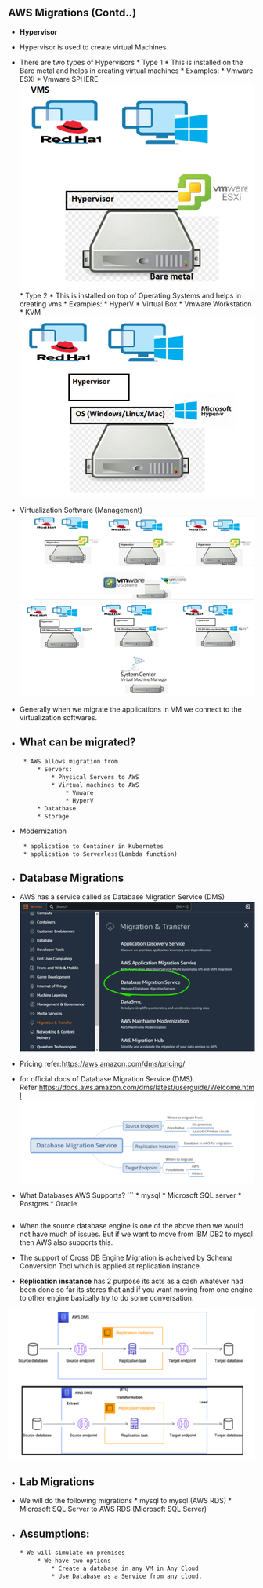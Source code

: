 ## AWS Migrations (Contd..)

* __Hypervisor__

* Hypervisor is used to create virtual Machines
* There are two types of Hypervisors
      * Type 1
           * This is installed on the Bare metal and helps in creating virtual machines
           * Examples:
                 * Vmware ESXI
                 * Vmware SPHERE 
                  ![preview](images/9.png)
      * Type 2
           * This is installed on top of Operating Systems and helps in creating vms
           * Examples:
                 * HyperV
                 * Virtual Box
                 * Vmware Workstation
                 * KVM
                  ![preview](images/10.png)
* Virtualization Software (Management)
![preview](images/11.png)
![preview](images/12.png)
* Generally when we migrate the applications in VM we connect to the virtualization softwares.
* ## What can be migrated?
       * AWS allows migration from
           * Servers:
               * Physical Servers to AWS
               * Virtual machines to AWS
                   * Vmware
                   * HyperV
           * Datatbase
           * Storage 
* Modernization
     ```
      * application to Container in Kubernetes
      * application to Serverless(Lambda function)
     ```

* ## Database Migrations
* AWS has a service called as Database Migration Service (DMS)
![preview](images/13.png)
* Pricing refer:https://aws.amazon.com/dms/pricing/
* for official docs of Database Migration Service (DMS). Refer:https://docs.aws.amazon.com/dms/latest/userguide/Welcome.html
![preview](images/14.png)  

* What Databases AWS Supports?
      ```
      * mysql
      * Microsoft SQL server 
      * Postgres
      * Oracle
     ``` 
* When the source database engine is one of the above then we would not have much of issues. But if we want to move from IBM DB2 to mysql then AWS also supports this.
  
* The support of Cross DB Engine Migration is acheived by Schema Conversion Tool which is applied at replication instance.
  
* __Replication insatance__ has 2 purpose its acts as a cash whatever had been done so far its stores that and if you want moving from one engine to other engine basically try to do some conversation. 
  
![preview](images/15.png)
* ## Lab Migrations
* We will do the following migrations
      * mysql to mysql (AWS RDS)
      * Microsoft SQL Server to AWS RDS (Microsoft SQL Server)
* ## Assumptions:
      * We will simulate on-premises
           * We have two options
               * Create a database in any VM in Any Cloud
               * Use Database as a Service from any cloud.
   
##

